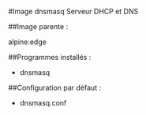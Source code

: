 #Image dnsmasq
Serveur DHCP et DNS

##Image parente :

alpine:edge

##Programmes installés : 

* dnsmasq

##Configuration par défaut :
* dnsmasq.conf

